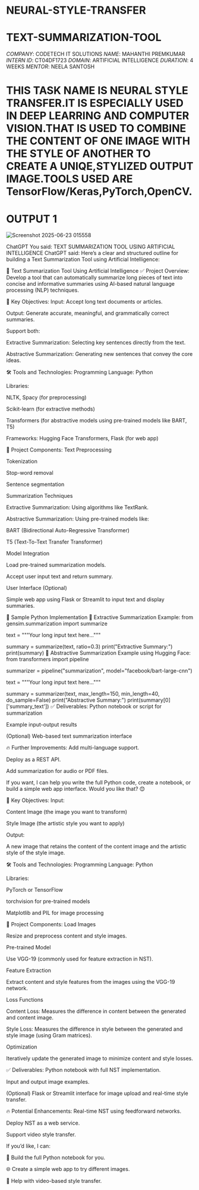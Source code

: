 # NEURAL-STYLE-TRANSFER
# TEXT-SUMMARIZATION-TOOL
*COMPANY*: CODETECH IT SOLUTIONS
*NAME*: MAHANTHI PREMKUMAR
*INTERN ID*: CT04DF1723
*DOMAIN*: ARTIFICIAL INTELLIGENCE
*DURATION*: 4 WEEKS
*MENTOR*: NEELA SANTOSH

# THIS TASK NAME IS NEURAL STYLE TRANSFER.IT IS ESPECIALLY USED IN DEEP LEARRING AND COMPUTER VISION.THAT IS USED TO COMBINE THE CONTENT OF ONE IMAGE WITH THE STYLE OF ANOTHER TO CREATE A UNIQE,STYLIZED OUTPUT IMAGE.TOOLS USED ARE TensorFlow/Keras,PyTorch,OpenCV.


# OUTPUT 1

![Screenshot 2025-06-23 015558](https://github.com/user-attachments/assets/689d5b22-f3a8-4c0e-9179-f02b219046d7)

ChatGPT
You said:
TEXT SUMMARIZATION TOOL USING ARTIFICIAL INTELLIGENCE 
ChatGPT said:
Here’s a clear and structured outline for building a Text Summarization Tool using Artificial Intelligence:

📄 Text Summarization Tool Using Artificial Intelligence
✅ Project Overview:
Develop a tool that can automatically summarize long pieces of text into concise and informative summaries using AI-based natural language processing (NLP) techniques.

🎯 Key Objectives:
Input: Accept long text documents or articles.

Output: Generate accurate, meaningful, and grammatically correct summaries.

Support both:

Extractive Summarization: Selecting key sentences directly from the text.

Abstractive Summarization: Generating new sentences that convey the core ideas.

🛠 Tools and Technologies:
Programming Language: Python

Libraries:

NLTK, Spacy (for preprocessing)

Scikit-learn (for extractive methods)

Transformers (for abstractive models using pre-trained models like BART, T5)

Frameworks: Hugging Face Transformers, Flask (for web app)

📂 Project Components:
Text Preprocessing

Tokenization

Stop-word removal

Sentence segmentation

Summarization Techniques

Extractive Summarization: Using algorithms like TextRank.

Abstractive Summarization: Using pre-trained models like:

BART (Bidirectional Auto-Regressive Transformer)

T5 (Text-To-Text Transfer Transformer)

Model Integration

Load pre-trained summarization models.

Accept user input text and return summary.

User Interface (Optional)

Simple web app using Flask or Streamlit to input text and display summaries.

🚀 Sample Python Implementation
📌 Extractive Summarization Example:
from gensim.summarization import summarize

text = """Your long input text here..."""

summary = summarize(text, ratio=0.3)
print("Extractive Summary:")
print(summary)
📌 Abstractive Summarization Example using Hugging Face:
from transformers import pipeline

summarizer = pipeline("summarization", model="facebook/bart-large-cnn")

text = """Your long input text here..."""

summary = summarizer(text, max_length=150, min_length=40, do_sample=False)
print("Abstractive Summary:")
print(summary[0]['summary_text'])
✅ Deliverables:
Python notebook or script for summarization

Example input-output results

(Optional) Web-based text summarization interface

🔥 Further Improvements:
Add multi-language support.

Deploy as a REST API.

Add summarization for audio or PDF files.

If you want, I can help you write the full Python code, create a notebook, or build a simple web app interface. Would you like that? 😊

🎯 Key Objectives:
Input:

Content Image (the image you want to transform)

Style Image (the artistic style you want to apply)

Output:

A new image that retains the content of the content image and the artistic style of the style image.

🛠 Tools and Technologies:
Programming Language: Python

Libraries:

PyTorch or TensorFlow

torchvision for pre-trained models

Matplotlib and PIL for image processing

📂 Project Components:
Load Images

Resize and preprocess content and style images.

Pre-trained Model

Use VGG-19 (commonly used for feature extraction in NST).

Feature Extraction

Extract content and style features from the images using the VGG-19 network.

Loss Functions

Content Loss: Measures the difference in content between the generated and content image.

Style Loss: Measures the difference in style between the generated and style image (using Gram matrices).

Optimization

Iteratively update the generated image to minimize content and style losses.

✅ Deliverables:
Python notebook with full NST implementation.

Input and output image examples.

(Optional) Flask or Streamlit interface for image upload and real-time style transfer.

🔥 Potential Enhancements:
Real-time NST using feedforward networks.

Deploy NST as a web service.

Support video style transfer.

If you’d like, I can:

🔧 Build the full Python notebook for you.

🌐 Create a simple web app to try different images.

🎥 Help with video-based style transfer.
